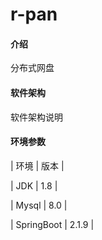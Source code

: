 # r-pan

#### 介绍

分布式网盘

#### 软件架构

软件架构说明

#### 环境参数

| 环境 | 版本 |

| JDK         | 1.8 |

| Mysql       | 8.0 |

| SpringBoot  | 2.1.9 |





